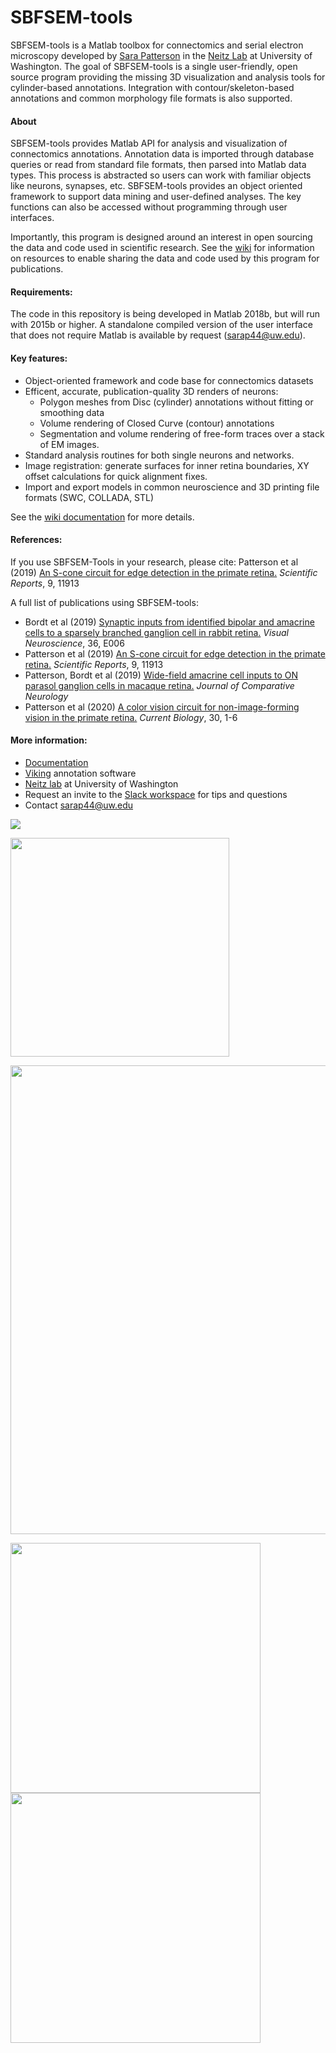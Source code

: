 # SBFSEM-tools

SBFSEM-tools is a Matlab toolbox for connectomics and serial electron microscopy developed by [Sara Patterson][mysite] in the [Neitz Lab][neitz] at University of Washington.  The goal of SBFSEM-tools is a single user-friendly, open source program providing the missing 3D visualization and analysis tools for cylinder-based annotations. Integration with contour/skeleton-based annotations and common morphology file formats is also supported.

#### About
SBFSEM-tools provides Matlab API for analysis and visualization of connectomics annotations. Annotation data is imported through database queries or read from standard file formats, then parsed into Matlab data types. This process is abstracted so users can work with familiar objects like neurons, synapses, etc. SBFSEM-tools provides an object oriented framework to support data mining and user-defined analyses. The key functions can also be accessed without programming through user interfaces. 

Importantly, this program is designed around an interest in open sourcing the data and code used in scientific research. See the [wiki][docs] for information on resources to enable sharing the data and code used by this program for publications.

#### Requirements:
The code in this repository is being developed in Matlab 2018b, but will run with 2015b or higher. A standalone compiled version of the user interface that does not require Matlab is available by request (sarap44@uw.edu). 

#### Key features:
- Object-oriented framework and code base for connectomics datasets
- Efficent, accurate, publication-quality 3D renders of neurons:
  - Polygon meshes from Disc (cylinder) annotations without fitting or smoothing data
  - Volume rendering of Closed Curve (contour) annotations
  - Segmentation and volume rendering of free-form traces over a stack of EM images.
- Standard analysis routines for both single neurons and networks.
- Image registration: generate surfaces for inner retina boundaries, XY offset calculations for quick alignment fixes.
- Import and export models in common neuroscience and 3D printing file formats (SWC, COLLADA, STL)

See the [wiki documentation][docs] for more details.

#### References:
If you use SBFSEM-Tools in your research, please cite:
Patterson et al (2019) [An S-cone circuit for edge detection in the primate retina.][patterson2019] *Scientific Reports*, 9, 11913

A full list of publications using SBFSEM-tools:
- Bordt et al (2019) [Synaptic inputs from identified bipolar and amacrine cells to a sparsely branched ganglion cell in rabbit retina.][bordt2019] *Visual Neuroscience*, 36, E006
- Patterson et al (2019) [An S-cone circuit for edge detection in the primate retina.][patterson2019] *Scientific Reports*, 9, 11913
- Patterson, Bordt et al (2019) [Wide-field amacrine cell inputs to ON parasol ganglion cells in macaque retina.][pattersonbordt2019] *Journal of Comparative Neurology*
- Patterson et al (2020) [A color vision circuit for non-image-forming vision in the primate retina.][patterson2020] *Current Biology*, 30, 1-6

#### More information:
* [Documentation][docs]
* [Viking][viking] annotation software
* [Neitz lab][neitz] at University of Washington
* Request an invite to the [Slack workspace][slack] for tips and questions
* Contact sarap44@uw.edu

<p><img src="https://github.com/sarastokes/SBFSEM-tools/blob/master/docs/c6_render.png?raw=true"></p>
<img src="https://github.com/sarastokes/SBFSEM-tools/blob/master/docs/flatrender.png?raw=true" width="350">
<p><img src="https://github.com/sarastokes/SBFSEM-tools/blob/master/docs/colorbystrata.png?raw=true" width="750"></p>
<img src="https://github.com/sarastokes/SBFSEM-tools/blob/master/docs/renderapp_hcs2.png?raw=true" width="400">
<img src="https://github.com/sarastokes/SBFSEM-tools/blob/master/docs/c1441_graphapp.png?raw=true" width="400">

[neitz]: <http://www.neitzvision.com/>
[viking]: <https://connectomes.utah.edu/>
[postman]: <https://www.getpostman.com/>
[docs]: <https://github.com/sarastokes/sbfsem-tools/wiki>
[slack]: <https://retinaconnectome.slack.com>
[patterson2019]: <https://www.nature.com/articles/s41598-019-48042-2>
[bordt2019]: <https://www.cambridge.org/core/journals/visual-neuroscience/article/synaptic-inputs-from-identified-bipolar-and-amacrine-cells-to-a-sparsely-branched-ganglion-cell-in-rabbit-retina/E12F6CFA003864B36E6A12375847B8CE>
[pattersonbordt2019]: <https://onlinelibrary.wiley.com/doi/10.1002/cne.24840>
[patterson2020]: <https://www.cell.com/current-biology/fulltext/S0960-9822(20)30084-1>
[mysite]: <https://sarastokes.github.io>